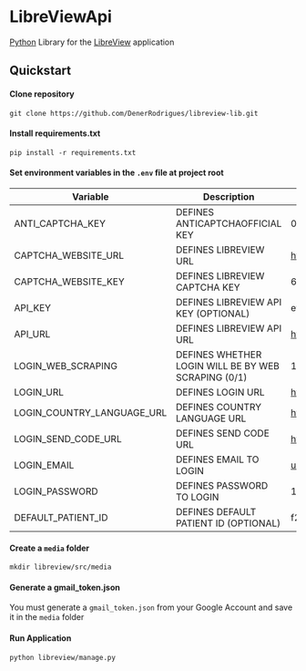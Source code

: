 # LibreViewApi
[Python](https://www.python.org) Library for the [LibreView](https://www.libreview.com/) application


Quickstart
----------

#### Clone repository
```shell
git clone https://github.com/DenerRodrigues/libreview-lib.git
```

#### Install requirements.txt

```shell
pip install -r requirements.txt
```

#### Set environment variables in the `.env` file at project root

Variable                                 | Description                                | Example
-----------------------------|------------------------------------------------------- |-------------------------------------------------------
ANTI_CAPTCHA_KEY             | DEFINES ANTICAPTCHAOFFICIAL KEY                        | 0Dec18039db5bc8gd04a02c4269cdg76
CAPTCHA_WEBSITE_URL          | DEFINES LIBREVIEW URL                                  | https://www.libreview.com
CAPTCHA_WEBSITE_KEY          | DEFINES LIBREVIEW CAPTCHA KEY                          | 6LdiiXQUAAAAANKvWs9y2SNd45_PvqYg5vWjDq6r
API_KEY                      | DEFINES LIBREVIEW API KEY (OPTIONAL)                   | eyJhbGciOiJIUzI1NiIsInR5cCI6IkpXVCJ9
API_URL                      | DEFINES LIBREVIEW API URL                              | https://api.libreview.io
LOGIN_WEB_SCRAPING           | DEFINES WHETHER LOGIN WILL BE BY WEB SCRAPING (0/1)    | 1
LOGIN_URL                    | DEFINES LOGIN URL                                      | https://www.libreview.com
LOGIN_COUNTRY_LANGUAGE_URL   | DEFINES COUNTRY LANGUAGE URL                           | https://www.libreview.com/chooseCountryLanguage
LOGIN_SEND_CODE_URL          | DEFINES SEND CODE URL                                  | https://www.libreview.com/auth/finishlogin
LOGIN_EMAIL                  | DEFINES EMAIL TO LOGIN                                 | user@gmail.com
LOGIN_PASSWORD               | DEFINES PASSWORD TO LOGIN                              | 123456
DEFAULT_PATIENT_ID           | DEFINES DEFAULT PATIENT ID (OPTIONAL)                  | f2500322-c59a-11ec-8b95-0242ac110003


#### Create a `media` folder
```shell
mkdir libreview/src/media
```

#### Generate a gmail_token.json
You must generate a `gmail_token.json` from your Google Account and save it in the `media` folder


#### Run Application
```shell
python libreview/manage.py
```

